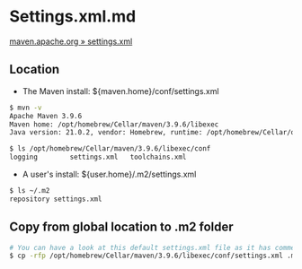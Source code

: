 # Settings.xml.md

[maven.apache.org » settings.xml](https://maven.apache.org/settings.html)

## Location

- The Maven install: ${maven.home}/conf/settings.xml

```bash
$ mvn -v
Apache Maven 3.9.6
Maven home: /opt/homebrew/Cellar/maven/3.9.6/libexec
Java version: 21.0.2, vendor: Homebrew, runtime: /opt/homebrew/Cellar/openjdk/21.0.2/libexec/openjdk.jdk/Contents/Home

$ ls /opt/homebrew/Cellar/maven/3.9.6/libexec/conf             
logging        settings.xml   toolchains.xml
```

- A user's install: ${user.home}/.m2/settings.xml

```bash
$ ls ~/.m2           
repository settings.xml
```

## Copy from global location to .m2 folder

```bash
# You can have a look at this default settings.xml file as it has comments as well
$ cp -rfp /opt/homebrew/Cellar/maven/3.9.6/libexec/conf/settings.xml .m2/

```
